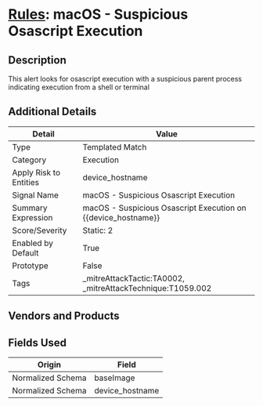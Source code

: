 # [Rules](README.md): macOS - Suspicious Osascript Execution

## Description
This alert looks for osascript execution with a suspicious parent process indicating execution from a shell or terminal

## Additional Details
|Detail|Value|
|----|----|
|Type|Templated Match|
|Category|Execution|
|Apply Risk to Entities|device_hostname|
|Signal Name|macOS - Suspicious Osascript Execution|
|Summary Expression|macOS - Suspicious Osascript Execution on {{device_hostname}}|
|Score/Severity|Static: 2|
|Enabled by Default|True|
|Prototype|False|
|Tags|_mitreAttackTactic:TA0002, _mitreAttackTechnique:T1059.002|
## Vendors and Products


## Fields Used

|Origin|Field|
|----|----|
|Normalized Schema|baseImage|
|Normalized Schema|device_hostname|


